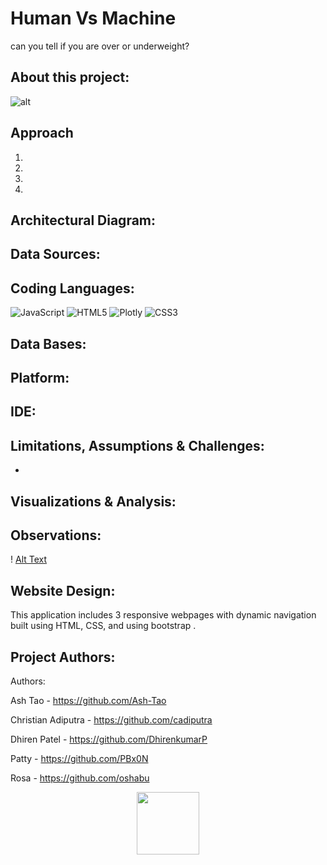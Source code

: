 # Human Vs Machine
can you tell if you are over or underweight?

## About this project:
  
![alt](https://media.giphy.com/media/l1J9qujkLCEVPR8is/giphy.gif)

## Approach
1. 
2.
3.
4.

## **Architectural Diagram:**

## **Data Sources:**

## **Coding Languages:**
![JavaScript](https://img.shields.io/badge/javascript-%23323330.svg?style=for-the-badge&logo=javascript&logoColor=%23F7DF1E)
![HTML5](https://img.shields.io/badge/html5-%23E34F26.svg?style=for-the-badge&logo=html5&logoColor=white)
![Plotly](https://img.shields.io/badge/Plotly-%233F4F75.svg?style=for-the-badge&logo=plotly&logoColor=white)
![CSS3](https://img.shields.io/badge/css3-%231572B6.svg?style=for-the-badge&logo=css3&logoColor=white)

## **Data Bases:**


## **Platform:**


## **IDE:**


## **Limitations, Assumptions & Challenges:**
- 

## **Visualizations & Analysis:**

## **Observations:**
! [Alt Text](https://media.giphy.com/media/3ohzdJ7FOY1sct67WU/giphy.gif)

## **Website Design:**
This application includes 3 responsive webpages with dynamic navigation built using HTML, CSS, and using bootstrap .

## **Project Authors:**
Authors:

Ash Tao - https://github.com/Ash-Tao

Christian Adiputra - https://github.com/cadiputra

Dhiren Patel - https://github.com/DhirenkumarP

Patty - https://github.com/PBx0N

Rosa - https://github.com/oshabu

<div id="header" align="center">
  <img src="https://media.giphy.com/media/M9gbBd9nbDrOTu1Mqx/giphy.gif" width="100"/>
</div>
